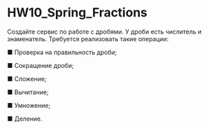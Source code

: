 # HW10_Spring_Fractions
Создайте сервис по работе с дробями. У дроби есть числитель и знаменатель.
Требуется реализовать такие операции:

■ Проверка на правильность дроби; 

■ Сокращение дроби;

■ Сложение;

■ Вычитание;

■ Умножение;

■ Деление.
